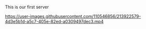 This is our first server


https://user-images.githubusercontent.com/110546856/213922579-4d3e5b1d-a5c7-405e-82ed-a0309497dec3.mp4


